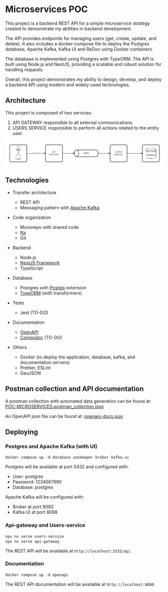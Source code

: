 # Microservices POC

This project is a backend REST API for a simple microservice strategy created to demonstrate my abilities in backend development.

The API provides endpoints for managing users (get, create, update, and delete). It also includes a docker-compose file to deploy the Postgres database, Apache Kafka, Kafka UI and ReDoc using Docker containers.

The database is implemented using Postgres with TypeORM. The API is built using Node.js and NestJS, providing a scalable and robust solution for handling requests.

Overall, this project demonstrates my ability to design, develop, and deploy a backend API using modern and widely-used technologies.

## Architecture

This project is composed of two services:
1. API GATEWAY responsible to all external communications.
2. USERS SERVICE responsible to perform all actions related to the entity user.

![Project architecture](docs/images/architecture.png)

## Technologies

- Transfer architecture
  - REST API
  - Messaging pattern with [Apache Kafka](https://kafka.apache.org/)

- Code organization
  - Monorepo with shared code
  - [Nx](https://nx.dev/)
  - Git

- Backend
  - Node.js
  - [NestJS Framework](https://docs.nestjs.com/)
  - TypeScript

- Database
  - Postgres with [Postgis](https://postgis.net/) extension
  - [TypeORM](https://typeorm.io/) (with transformers)

- Tests
  - Jest (TO-DO)

- Documentation
  - [OpenAPI](https://www.openapis.org/)
  - [Compodoc](https://compodoc.app/) (TO-DO)

- Others
  - Docker (to deploy the application, database, kafka, and documentation servers)
  - Prettier, ESLint
  - GeoJSON

## Postman collection and API documentation

A postman collection with automated data generation can be found at: [POC-MICROSERVICES.postman_collection.json](docs/postman/POC-MICROSERVICES.postman_collection.json)

An OpenAPI json file can be found at: [openapi-docs.json](apps/api-gateway/docs/openapi/openapi-docs.json)

## Deploying

### Postgres and Apache Kafka (with UI)

```shell
docker compose up -d database zookeeper broker kafka-ui
```

Postgres will be available at port 5432 and configured with:
- User: postgres
- Password: 1234567890
- Database: postgres

Apache Kafka will be configured with:
- Broker at port 9092
- Kafka UI at port 8088

### Api-gateway and Users-service

```shell
npx nx serve users-service
npx nx serve api-gateway
```

The REST API will be available at `http://localhost:3333/api`

### Documentation

```shell
docker compose up -d openapi
```

The REST API documentation will be available at `http://localhost:8080`
